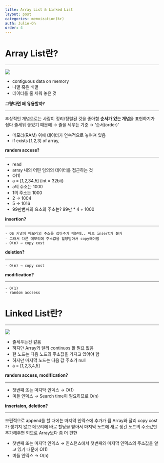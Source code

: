 ```yaml
---
title: Array List & Linked List
layout: post
categories: memoization(kr)
auth: Julie-Oh
order: 4
---
```


# Array List란?

----------
![](https://cdn-images-1.medium.com/max/1200/0*5w9-ibvGwT1EpeH9.png)

- contiguous data on memory
- 나열 혹은 배열
- 데이터를 줄 세워 놓은 것

**그렇다면 왜 유용할까?**

----------

추상적인 개념으로는 사람이 정리/정렬된 것을 좋아함
**순서가 있는 개념**을 표현하기가 쉽다
줄세워 놓았기 때문에 → 줄을 세우는 기준 → ‘순서(order)’


- 메모리(RAM) 위에 데이터가 연속적으로 놓여져 있음
- if exists [1,2,3] of array,


**random access?**

----------
- read
- array 내의 어떤 임의의 데이터를 접근하는 것
- O(1)
- a = [1,2,34,5] (int = 32bit)
- a의 주소는 1000
- 1의 주소는 1000
- 2 → 1004
- 5 → 1016
- 99만번째의 요소의 주소는? 99만 * 4 + 1000

**insertion?**

----------
    - OS 커널이 메모리의 주소를 잡아주기 때문에.. 바로 insert가 불가
    - 그래서 다른 메모리에 주소값을 할당받아서 copy해야함
    - O(n) → copy cost
    

**deletion?**

----------
    - O(n) → copy cost
    

**modification?**

----------
    - O(1)
    - random accsess


# Linked List란?
----------
![](https://cdn-images-1.medium.com/max/1600/1*LCvUw4JaCiovZWeXb5zrMw.jpeg)



- 줄세우는건 같음
- 하지만 Array와 달리 continuos 할 필요 없음
- 한 노드는 다음 노드의 주소값을 가지고 있어야 함
- 하지만 마지막 노드는 다음 값 주소가 null
- a = [1,2,3,4,5]

**random access, modification?**

----------
- 첫번째 또는 마지막 인덱스 → O(1)
- 미들 인덱스 → Search time이 필요하므로 O(n)

**insertaion, deletion?**

----------

보편적으로 append를 할 때에는 마지막 인덱스에 추가가 됨
Array와 달리 copy cost가 생기지 않고 메모리에 바로 할당을 받아서 마지막 노드에 새로 생긴 노드의 주소값만 추가해주면 되므로 Array보다 좀 더 편한 

- 첫번째 또는 마지막 인덱스 → 인스턴스에서 첫번째와 마지막 인덱스의 주소값을 알고 있기 때문에 O(1)
- 미들 인덱스 → O(n)